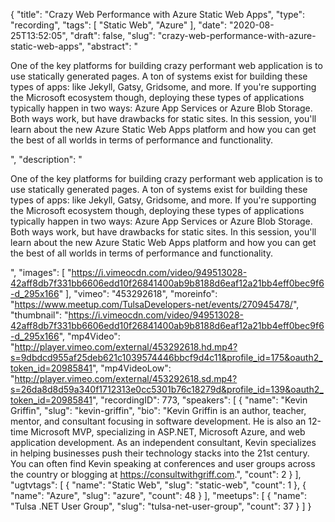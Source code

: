{
  "title": "Crazy Web Performance with Azure Static Web Apps",
  "type": "recording",
  "tags": [
    "Static Web",
    "Azure"
  ],
  "date": "2020-08-25T13:52:05",
  "draft": false,
  "slug": "crazy-web-performance-with-azure-static-web-apps",
  "abstract": "<p>One of the key platforms for building crazy performant web application is to use statically generated pages. A ton of systems exist for building these types of apps: like Jekyll, Gatsy, Gridsome, and more. If you're supporting the Microsoft ecosystem though, deploying these types of applications typically happen in two ways: Azure App Services or Azure Blob Storage. Both ways work, but have drawbacks for static sites. In this session, you'll learn about the new Azure Static Web Apps platform and how you can get the best of all worlds in terms of performance and functionality.</p>",
  "description": "<p>One of the key platforms for building crazy performant web application is to use statically generated pages. A ton of systems exist for building these types of apps: like Jekyll, Gatsy, Gridsome, and more. If you're supporting the Microsoft ecosystem though, deploying these types of applications typically happen in two ways: Azure App Services or Azure Blob Storage. Both ways work, but have drawbacks for static sites. In this session, you'll learn about the new Azure Static Web Apps platform and how you can get the best of all worlds in terms of performance and functionality.</p>",
  "images": [
    "https://i.vimeocdn.com/video/949513028-42aff8db7f331bb6606edd10f26841400ab9b8188d6eaf12a21bb4eff0bec9f6-d_295x166"
  ],
  "vimeo": "453292618",
  "moreinfo": "https://www.meetup.com/TulsaDevelopers-net/events/270945478/",
  "thumbnail": "https://i.vimeocdn.com/video/949513028-42aff8db7f331bb6606edd10f26841400ab9b8188d6eaf12a21bb4eff0bec9f6-d_295x166",
  "mp4Video": "http://player.vimeo.com/external/453292618.hd.mp4?s=9dbdcd955af25deb621c1039574446bbcf9d4c11&profile_id=175&oauth2_token_id=20985841",
  "mp4VideoLow": "http://player.vimeo.com/external/453292618.sd.mp4?s=26da8d8d59a340f1712313e0cc5301b76c18279d&profile_id=139&oauth2_token_id=20985841",
  "recordingID": 773,
  "speakers": [
    {
      "name": "Kevin Griffin",
      "slug": "kevin-griffin",
      "bio": "Kevin Griffin is an author, teacher, mentor, and consultant focusing in software development. He is also an 12-time Microsoft MVP, specializing in ASP.NET, Microsoft Azure, and web application development. As an independent consultant, Kevin specializes in helping businesses push their technology stacks into the 21st century. You can often find Kevin speaking at conferences and user groups across the country or blogging at https://consultwithgriff.com.",
      "count": 2
    }
  ],
  "ugtvtags": [
    {
      "name": "Static Web",
      "slug": "static-web",
      "count": 1
    },
    {
      "name": "Azure",
      "slug": "azure",
      "count": 48
    }
  ],
  "meetups": [
    {
      "name": "Tulsa .NET User Group",
      "slug": "tulsa-net-user-group",
      "count": 37
    }
  ]
}